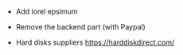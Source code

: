 - Add lorel epsimum

- Remove the backend part (with Paypal)


- Hard disks suppliers
https://harddiskdirect.com/

